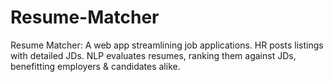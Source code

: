 # Resume-Matcher
Resume Matcher: A web app streamlining job applications. HR posts listings with detailed JDs. NLP evaluates resumes, ranking them against JDs, benefitting employers &amp; candidates alike.
